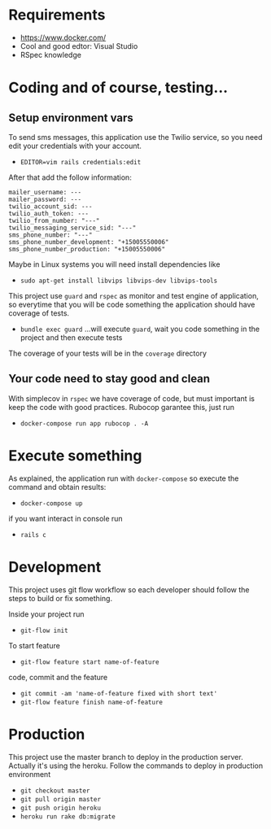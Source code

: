 # Requirements

- https://www.docker.com/
- Cool and good edtor: Visual Studio
- RSpec knowledge

# Coding and of course, testing...
## Setup environment vars

To send sms messages, this application use the Twilio service, so you need edit your credentials with your account.

- `EDITOR=vim rails credentials:edit`

After that add the follow information:

```
mailer_username: ---
mailer_password: ---
twilio_account_sid: ---
twilio_auth_token: ---
twilio_from_number: "---"
twilio_messaging_service_sid: "---"
sms_phone_number: "---"
sms_phone_number_development: "+15005550006"
sms_phone_number_production: "+15005550006"
```

Maybe in Linux systems you will need install dependencies like

- `sudo apt-get install libvips libvips-dev libvips-tools`

This project use `guard` and `rspec` as monitor and test engine of application, so everytime that you will be code something the application should have coverage of tests.

- `bundle exec guard`
  ...will execute `guard`, wait you code something in the project and then execute tests

The coverage of your tests will be in the `coverage` directory

## Your code need to stay good and clean

With simplecov in `rspec` we have coverage of code, but must important is keep the code with good practices. Rubocop garantee this, just run

- `docker-compose run app rubocop . -A`

# Execute something

As explained, the application run with `docker-compose` so execute the command and obtain results:

- `docker-compose up`

if you want interact in console run

- `rails c`

# Development

This project uses git flow workflow so each developer should follow the steps to build or fix something.

Inside your project run

- `git-flow init`

To start feature

- `git-flow feature start name-of-feature`

code, commit and the feature

- `git commit -am 'name-of-feature fixed with short text'`
- `git-flow feature finish name-of-feature`

# Production

This project use the master branch to deploy in the production server. Actually it's using the heroku. Follow the commands to deploy in production environment

- `git checkout master`
- `git pull origin master`
- `git push origin heroku`
- `heroku run rake db:migrate`
